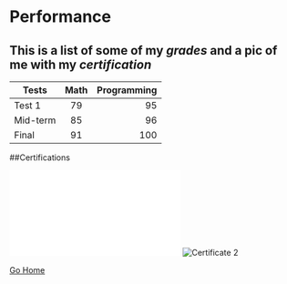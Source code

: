 # Performance

## This is a list of some of my _grades_ and a pic of me with my _certification_

| Tests | Math | Programming |
|-------|:-------:|-----:|
| Test 1 | 79 | 95 |
| Mid-term | 85 | 96 |
| Final | 91 | 100 |


##Certifications

![Me 1](./image.md)
![Certificate 2](https://www.creativecertificates.com/wp-content/uploads/2014/03/certificate-of-excellence.jpg)

[Go Home](./README.md)
